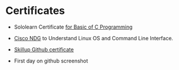 #   Certificates
  * Sololearn Certificate [for Basic of C Programming](https://user-images.githubusercontent.com/86227942/160781365-972578da-06f2-49f1-9091-f69eabbc25b0.jpeg)

  *  [Cisco NDG](https://user-images.githubusercontent.com/86227942/160979876-cc81937a-5109-4689-990e-648ccc8f995a.png) to Understand Linux OS and Command Line Interface.
  * [Skillup Github certificate](https://user-images.githubusercontent.com/86227942/160980187-3ef08eca-f98a-42f6-9e65-b4e0bd1f7504.png)

  * First day on github screenshot

